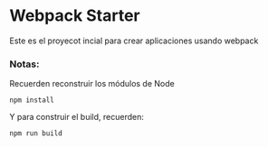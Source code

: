 # Webpack Starter

Este es el proyecot incial para crear aplicaciones usando webpack

###  Notas:
Recuerden reconstruir los módulos de Node
```
npm install
```
Y para construir el build, recuerden:
```
npm run build
```